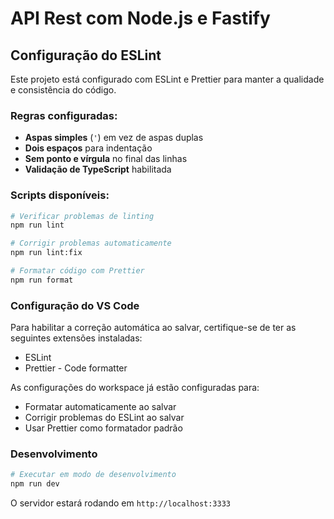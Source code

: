 # API Rest com Node.js e Fastify

## Configuração do ESLint

Este projeto está configurado com ESLint e Prettier para manter a qualidade e consistência do código.

### Regras configuradas:
- **Aspas simples** (`'`) em vez de aspas duplas
- **Dois espaços** para indentação
- **Sem ponto e vírgula** no final das linhas
- **Validação de TypeScript** habilitada

### Scripts disponíveis:

```bash
# Verificar problemas de linting
npm run lint

# Corrigir problemas automaticamente
npm run lint:fix

# Formatar código com Prettier
npm run format
```

### Configuração do VS Code

Para habilitar a correção automática ao salvar, certifique-se de ter as seguintes extensões instaladas:
- ESLint
- Prettier - Code formatter

As configurações do workspace já estão configuradas para:
- Formatar automaticamente ao salvar
- Corrigir problemas do ESLint ao salvar
- Usar Prettier como formatador padrão

### Desenvolvimento

```bash
# Executar em modo de desenvolvimento
npm run dev
```

O servidor estará rodando em `http://localhost:3333`

